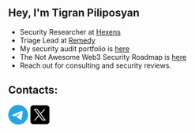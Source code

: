 ## Hey, I'm Tigran Piliposyan


- Security Researcher at [Hexens](https://hexens.io/)
- Triage Lead at [Remedy](https://r.xyz/)
- My security audit portfolio is [here](https://github.com/tpiliposian/audits/tree/main)
- The Not Awesome Web3 Security Roadmap is [here](https://github.com/tpiliposian/not-awesome-web3-security-roadmap)
- Reach out for consulting and security reviews.

<h2 align="left">Contacts:</h2>
<p align="left">
  <a href="https://t.me/tpiliposian" target="_blank"><img src="https://github.com/tpiliposian/logo/blob/main/telegram-color.svg" alt="Telegram" height="40" width="40" /></a>
  <a href="https://twitter.com/tpiliposian" target="_blank"><img src="https://github.com/tpiliposian/logo/blob/main/New-Twitter-Logo.png" alt="Twitter" height="40" width="40" /></a>
  </a>
</p>


